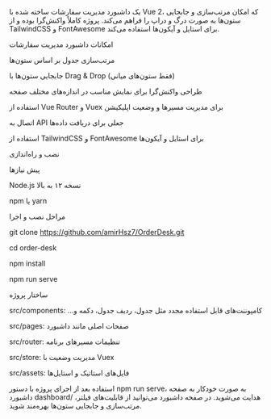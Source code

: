 یک داشبورد مدیریت سفارشات ساخته شده با Vue 2، که امکان مرتب‌سازی و جابجایی ستون‌ها به صورت درگ و دراپ را فراهم می‌کند. پروژه کاملاً واکنش‌گرا بوده و از TailwindCSS و FontAwesome برای استایل و آیکون‌ها استفاده می‌کند.

امکانات
داشبورد مدیریت سفارشات

مرتب‌سازی جدول بر اساس ستون‌ها

جابجایی ستون‌ها با Drag & Drop (فقط ستون‌های میانی)

طراحی واکنش‌گرا برای نمایش مناسب در اندازه‌های مختلف صفحه

استفاده از Vue Router و Vuex برای مدیریت مسیرها و وضعیت اپلیکیشن

اتصال به API جعلی برای دریافت داده‌ها

استفاده از TailwindCSS و FontAwesome برای استایل و آیکون‌ها

نصب و راه‌اندازی

پیش‌ نیازها


Node.js نسخه ۱۲ به بالا

npm یا yarn

مراحل نصب و اجرا

git clone https://github.com/amirHsz7/OrderDesk.git

cd order-desk

npm install

npm run serve


ساختار پروژه

src/components: ...کامپوننت‌های قابل استفاده مجدد مثل جدول، ردیف جدول، دکمه و

src/pages: صفحات اصلی مانند داشبورد

src/router: تنظیمات مسیرهای برنامه

src/store: مدیریت وضعیت با Vuex

src/assets: فایل‌های استاتیک و استایل‌ها

استفاده
بعد از اجرای پروژه با دستور npm run serve، به صورت خودکار به صفحه داشبورد dashboard/ هدایت می‌شوید.
در صفحه داشبورد می‌توانید از قابلیت‌های فیلتر، مرتب‌سازی و جابجایی ستون‌ها بهره‌مند شوید.

